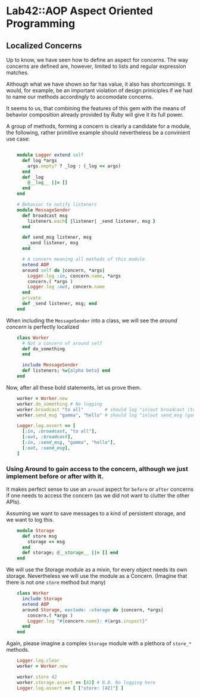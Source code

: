 # Lab42::AOP Aspect Oriented Programming

## Localized Concerns

Up to know, we have seen how to define an aspect for concerns. The way concerns are defined are, however,
limited to lists and regular expression matches.

Although what we have shown so far has value, it also has shortcomings. It would, for example, be an important
violation of design priniciples if we had to name our methods accordingly to accomodate concerns.

It seems to us, that combining the features of this gem with the means of behavior composition already provided
by _Ruby_ will give it its full power.

A group of methods, forming a concern is clearly a candidate for a module, the following, rather primitive example
should nevertheless be a convinient use case:

```ruby

    module Logger extend self
      def log *args
        args.empty? ? _log : (_log << args)
      end
      def _log
        @__log__ ||= []
      end
    end

    # Behavior to notify listeners
    module MessageSender
      def broadcast msg
        listeners.each{ |listener| _send listener, msg }
      end

      def send_msg listener, msg
        _send listener, msg
      end

      # A concern meaning all methods of this module
      extend AOP
      around self do |concern, *args|
        Logger.log :in, concern.name, *args
        concern.( *args )
        Logger.log :out, concern.name
      end
      private
      def _send listener, msg; end
    end
```

When including the `MessageSender` into a class, we will see the _around_ _concern_ is perfectly localized

```ruby
    class Worker
      # Not a concern of around self
      def do_something
      end

      include MessageSender
      def listeners; %w{alpha beta} end
    end
```

Now, after all these bold statements, let us prove them.

```ruby
    worker = Worker.new
    worker.do_something # No logging
    worker.broadcast "to all"        # should log "in|out broadcast (to all)" twice
    worker.send_msg "gamma", "hello" # should log "in|out send_msg (gamma hello)" twice

    Logger.log.assert == [
      [:in, :broadcast, "to all"],
      [:out, :broadcast],
      [:in, :send_msg, "gamma", "hello"],
      [:out, :send_msg],
    ]

```

### Using Around to gain access to the concern, although we just implement before or after with it. 

It makes perfect sense to use an `around` aspect for `before` or `after` concerns if one needs
to access the concern (as we did not want to clutter the other APIs).

Assuming we want to save messages to a kind of persistent storage, and we want to log this.

```ruby
    module Storage
      def store msg
        storage << msg
      end
      def storage; @__storage__ ||= [] end
    end
```

We will use the Storage module as a mixin, for every object needs its own storage. Nevertheless
we will use the module as a Concern. (Imagine that there is not _one_ `store` method but many)

```ruby
    class Worker
      include Storage
      extend AOP
      around Storage, exclude: :storage do |concern, *args|
        concern.( *args )
        Logger.log "#{concern.name}: #{args.inspect}"
      end
    end
```

Again, please imagine a complex `Storage`  module with a plethora of `store_*` methods.

```ruby
    Logger.log.clear
    worker = Worker.new

    worker.store 42
    worker.storage.assert == [42] # N.B. No logging here
    Logger.log.assert == [ ["store: [42]"] ]
```
